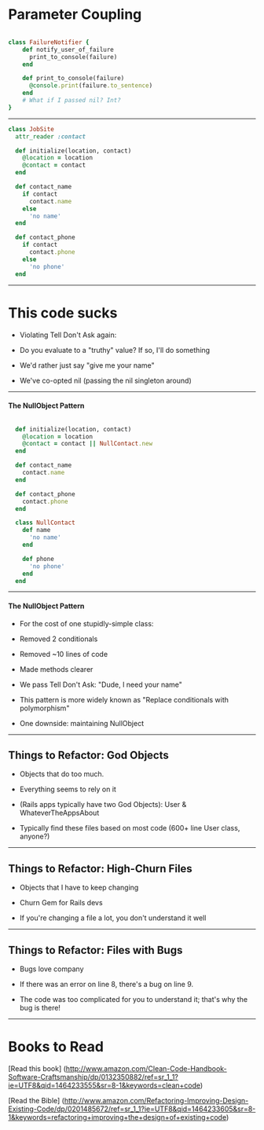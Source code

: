 # Parameter Coupling

```ruby

class FailureNotifier {
    def notify_user_of_failure
      print_to_console(failure)
    end

    def print_to_console(failure)
      @console.print(failure.to_sentence)
    end
    # What if I passed nil? Int?
}
```

---

```ruby
class JobSite
  attr_reader :contact

  def initialize(location, contact)
    @location = location
    @contact = contact
  end

  def contact_name
    if contact
      contact.name
	else
	  'no name'
  end

  def contact_phone
    if contact
      contact.phone
	else
	  'no phone'
  end
```

---

# This code sucks

- Violating Tell Don't Ask again:

- Do you evaluate to a "truthy" value? If so, I'll do something

- We'd rather just say "give me your name"

- We've co-opted nil (passing the nil singleton around)

---

#### The NullObject Pattern

```ruby

  def initialize(location, contact)
    @location = location
    @contact = contact || NullContact.new
  end

  def contact_name
    contact.name
  end

  def contact_phone
    contact.phone
  end

  class NullContact
    def name
      'no name'
    end

    def phone
      'no phone'
    end
  end
```

---

#### The NullObject Pattern

- For the cost of one stupidly-simple class:

- Removed 2 conditionals

- Removed ~10 lines of code

- Made methods clearer

- We pass Tell Don't Ask: "Dude, I need your name"

- This pattern is more widely known as "Replace conditionals with polymorphism"

- One downside: maintaining NullObject

---

## Things to Refactor: God Objects

- Objects that do too much.

- Everything seems to rely on it

- (Rails apps typically have two God Objects): User & WhateverTheAppsAbout

- Typically find these files based on most code (600+ line User class, anyone?)

---

## Things to Refactor: High-Churn Files

- Objects that I have to keep changing

- Churn Gem for Rails devs

- If you're changing a file a lot, you don't understand it well

---

## Things to Refactor: Files with Bugs

- Bugs love company

- If there was an error on line 8, there's a bug on line 9.

- The code was too complicated for you to understand it; that's why the bug is there!

---

# Books to Read

[Read this book] (http://www.amazon.com/Clean-Code-Handbook-Software-Craftsmanship/dp/0132350882/ref=sr_1_1?ie=UTF8&qid=1464233555&sr=8-1&keywords=clean+code)

[Read the Bible] (http://www.amazon.com/Refactoring-Improving-Design-Existing-Code/dp/0201485672/ref=sr_1_1?ie=UTF8&qid=1464233605&sr=8-1&keywords=refactoring+improving+the+design+of+existing+code)
